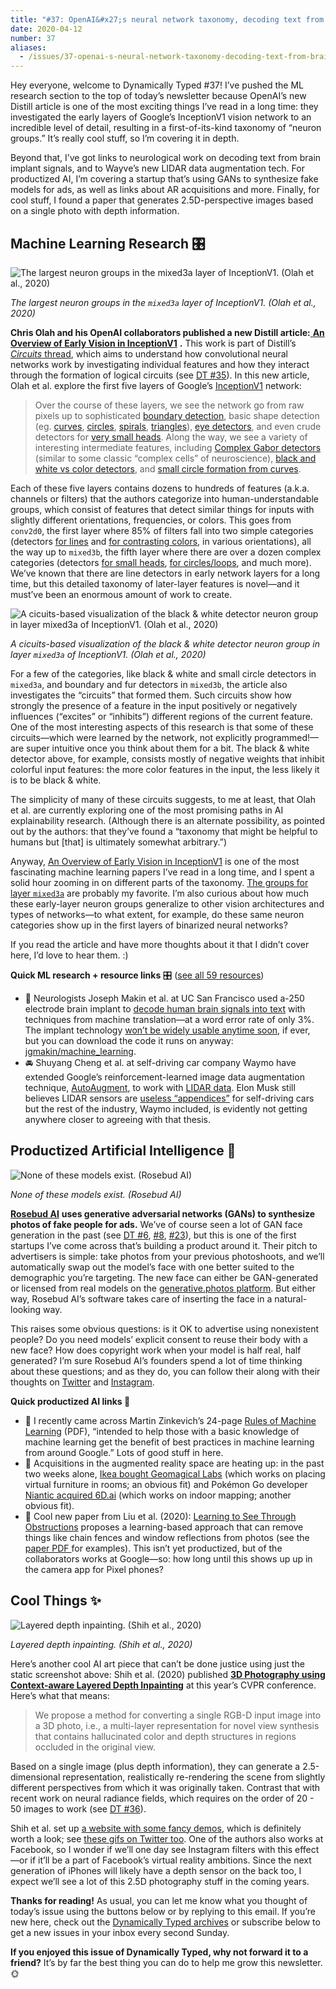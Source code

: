 ```yaml
---
title: "#37: OpenAI&#x27;s neural network taxonomy, decoding text from brain implants, and models that don&#x27;t exist "
date: 2020-04-12
number: 37
aliases:
  - /issues/37-openai-s-neural-network-taxonomy-decoding-text-from-brain-implants-and-models-that-don-t-exist-236677
---
```


Hey everyone, welcome to Dynamically Typed #37!
I’ve pushed the ML research section to the top of today’s newsletter because OpenAI’s new Distill article is one of the most exciting things I’ve read in a long time: they investigated the early layers of Google’s InceptionV1 vision network to an incredible level of detail, resulting in a first-of-its-kind taxonomy of “neuron groups.” It’s really cool stuff, so I’m covering it in depth.

Beyond that, I’ve got links to neurological work on decoding text from brain implant signals, and to Wayve’s new LIDAR data augmentation tech.
For productized AI, I’m covering a startup that’s using GANs to synthesize fake models for ads, as well as links about AR acquisitions and more.
Finally, for cool stuff, I found a paper that generates 2.5D-perspective images based on a single photo with depth information.

## Machine Learning Research 🎛

![The largest neuron groups in the `mixed3a` layer of InceptionV1. (Olah et al., 2020)](https://s3.amazonaws.com/revue/items/images/005/808/130/mail/1b22ed14889a1b09c65af4e07fce2b66.png?1586603190)

_The largest neuron groups in the `mixed3a` layer of InceptionV1. (Olah et al., 2020)_

**Chris Olah and his OpenAI collaborators published a new Distill article:**[ **An Overview of Early Vision in InceptionV1**](https://distill.pub/2020/circuits/early-vision?utm_campaign=Dynamically%20Typed&utm_medium=email&utm_source=Revue%20newsletter) **.**
This work is part of Distill’s [_Circuits_ thread](https://distill.pub/2020/circuits/?utm_campaign=Dynamically%20Typed&utm_medium=email&utm_source=Revue%20newsletter), which aims to understand how convolutional neural networks work by investigating individual features and how they interact through the formation of logical circuits (see [DT #35](https://dynamicallytyped.com/issues/35-completely-automatic-video-background-removal-with-unscreen-and-circuits-for-understanding-neural-networks-230458?utm_campaign=Dynamically%20Typed&utm_medium=email&utm_source=Revue%20newsletter)).
In this new article, Olah et al.
explore the first five layers of Google’s [InceptionV1](https://arxiv.org/abs/1409.4842?utm_campaign=Dynamically%20Typed&utm_medium=email&utm_source=Revue%20newsletter) network:

> Over the course of these layers, we see the network go from raw pixels up to sophisticated [boundary detection](https://distill.pub/2020/circuits/early-vision/?utm_campaign=Dynamically%20Typed&utm_medium=email&utm_source=Revue%20newsletter#group_mixed3b_boundary), basic shape detection (eg.
> [curves](https://distill.pub/2020/circuits/early-vision/?utm_campaign=Dynamically%20Typed&utm_medium=email&utm_source=Revue%20newsletter#group_mixed3b_curves), [circles](https://distill.pub/2020/circuits/early-vision/?utm_campaign=Dynamically%20Typed&utm_medium=email&utm_source=Revue%20newsletter#group_mixed3b_circles_loops), [spirals](https://distill.pub/2020/circuits/early-vision/?utm_campaign=Dynamically%20Typed&utm_medium=email&utm_source=Revue%20newsletter#group_mixed3b_curve_shapes), [triangles](https://distill.pub/2020/circuits/early-vision/?utm_campaign=Dynamically%20Typed&utm_medium=email&utm_source=Revue%20newsletter#group_mixed3a_angles)), [eye detectors](https://distill.pub/2020/circuits/early-vision/?utm_campaign=Dynamically%20Typed&utm_medium=email&utm_source=Revue%20newsletter#group_mixed3b_eyes), and even crude detectors for [very small heads](https://distill.pub/2020/circuits/early-vision/?utm_campaign=Dynamically%20Typed&utm_medium=email&utm_source=Revue%20newsletter#group_mixed3b_proto_head).
> Along the way, we see a variety of interesting intermediate features, including [Complex Gabor detectors](https://distill.pub/2020/circuits/early-vision/?utm_campaign=Dynamically%20Typed&utm_medium=email&utm_source=Revue%20newsletter#conv2d1_discussion_complex_gabor) (similar to some classic “complex cells” of neuroscience), [black and white vs color detectors](https://distill.pub/2020/circuits/early-vision/?utm_campaign=Dynamically%20Typed&utm_medium=email&utm_source=Revue%20newsletter#mixed3a_discussion_BW), and [small circle formation from curves](https://distill.pub/2020/circuits/early-vision/?utm_campaign=Dynamically%20Typed&utm_medium=email&utm_source=Revue%20newsletter#mixed3a_discussion_small_circle).

Each of these five layers contains dozens to hundreds of features (a.k.a.
channels or filters) that the authors categorize into human-understandable groups, which consist of features that detect similar things for inputs with slightly different orientations, frequencies, or colors.
This goes from `conv2d0`, the first layer where 85% of filters fall into two simple categories (detectors [for lines](https://distill.pub/2020/circuits/early-vision/?utm_campaign=Dynamically%20Typed&utm_medium=email&utm_source=Revue%20newsletter#group_conv2d0_gabor_filters) and [for contrasting colors](https://distill.pub/2020/circuits/early-vision/?utm_campaign=Dynamically%20Typed&utm_medium=email&utm_source=Revue%20newsletter#group_conv2d0_color_contrast), in various orientations), all the way up to `mixed3b`, the fifth layer where there are over a dozen complex categories (detectors [for small heads](https://distill.pub/2020/circuits/early-vision/?utm_campaign=Dynamically%20Typed&utm_medium=email&utm_source=Revue%20newsletter#group_mixed3b_proto_head), [for circles/loops](https://distill.pub/2020/circuits/early-vision/?utm_campaign=Dynamically%20Typed&utm_medium=email&utm_source=Revue%20newsletter#group_mixed3b_circles_loops), and much more).
We’ve known that there are line detectors in early network layers for a long time, but this detailed taxonomy of later-layer features is novel—and it must’ve been an enormous amount of work to create.

![A cicuits-based visualization of the black & white detector neuron group in layer `mixed3a` of InceptionV1. (Olah et al., 2020)](https://s3.amazonaws.com/revue/items/images/005/808/297/mail/359e82fcba2c004daa134d52da10992b.png?1586611023)

_A cicuits-based visualization of the black & white detector neuron group in layer `mixed3a` of InceptionV1. (Olah et al., 2020)_

For a few of the categories, like black & white and small circle detectors in `mixed3a`, and boundary and fur detectors in `mixed3b`, the article also investigates the “circuits” that formed them.
Such circuits show how strongly the presence of a feature in the input positively or negatively influences (“excites” or “inhibits”) different regions of the current feature.
One of the most interesting aspects of this research is that some of these circuits—which were learned by the network, not explicitly programmed!—are super intuitive once you think about them for a bit.
The black & white detector above, for example, consists mostly of negative weights that inhibit colorful input features: the more color features in the input, the less likely it is to be black & white.

The simplicity of many of these circuits suggests, to me at least, that Olah et al.
are currently exploring one of the most promising paths in AI explainability research.
(Although there is an alternate possibility, as pointed out by the authors: that they’ve found a “taxonomy that might be helpful to humans but [that] is ultimately somewhat arbitrary.”)

Anyway, [An Overview of Early Vision in InceptionV1](https://distill.pub/2020/circuits/early-vision/?utm_campaign=Dynamically%20Typed&utm_medium=email&utm_source=Revue%20newsletter#group_mixed3b_proto_head) is one of the most fascinating machine learning papers I’ve read in a long time, and I spent a solid hour zooming in on different parts of the taxonomy.
[The groups for layer `mixed3a`](https://distill.pub/2020/circuits/early-vision/?utm_campaign=Dynamically%20Typed&utm_medium=email&utm_source=Revue%20newsletter#mixed3a) are probably my favorite.
I’m also curious about how much these early-layer neuron groups generalize to other vision architectures and types of networks—to what extent, for example, do these same neuron categories show up in the first layers of binarized neural networks?

If you read the article and have more thoughts about it that I didn’t cover here, I’d love to hear them.
:)

**Quick ML research + resource links** 🎛 ([see all 59 resources](https://www.notion.so/adab36fecaea4306880898f41dcb9cb3?utm_campaign=Dynamically%20Typed&utm_medium=email&utm_source=Revue%20newsletter&v=cb3a74562c914234ac171931dad6c2e4))

* 🧠 Neurologists Joseph Makin et al. at UC San Francisco used a-250 electrode brain implant to [decode human brain signals into text](https://www.biorxiv.org/content/10.1101/708206v1?utm_campaign=Dynamically%20Typed&utm_medium=email&utm_source=Revue%20newsletter) with techniques from machine translation—at a word error rate of only 3%. The implant technology [won’t be widely usable anytime soon](https://news.ycombinator.com/item?id=22736681&utm_campaign=Dynamically%20Typed&utm_medium=email&utm_source=Revue%20newsletter), if ever, but you can download the code it runs on anyway: [jgmakin/machine_learning](https://github.com/jgmakin/machine_learning?utm_campaign=Dynamically%20Typed&utm_medium=email&utm_source=Revue%20newsletter).
* 🚘 Shuyang Cheng et al. at self-driving car company Waymo have extended Google’s reinforcement-learned image data augmentation technique, [AutoAugment](https://ai.googleblog.com/2018/06/improving-deep-learning-performance.html?utm_campaign=Dynamically%20Typed&utm_medium=email&utm_source=Revue%20newsletter), to work with [LIDAR data](https://blog.waymo.com/2020/04/using-automated-data-augmentation-to.html?m=1&utm_campaign=Dynamically%20Typed&utm_medium=email&utm_source=Revue%20newsletter). Elon Musk still believes LIDAR sensors are [useless “appendices”](https://techcrunch.com/2019/04/22/anyone-relying-on-lidar-is-doomed-elon-musk-says/?utm_campaign=Dynamically%20Typed&utm_medium=email&utm_source=Revue%20newsletter) for self-driving cars but the rest of the industry, Waymo included, is evidently not getting anywhere closer to agreeing with that thesis.

## Productized Artificial Intelligence 🔌

![None of these models exist. (Rosebud AI)](https://s3.amazonaws.com/revue/items/images/005/808/816/mail/bc0f1b0878c25d143962b650ac0ba28e.png?1586616062)

_None of these models exist. (Rosebud AI)_

[**Rosebud AI**](https://www.generative.photos/?utm_campaign=Dynamically%20Typed&utm_medium=email&utm_source=Revue%20newsletter) **uses generative adversarial networks (GANs) to synthesize photos of fake people for ads.**
We’ve of course seen a lot of GAN face generation in the past (see [DT #6](https://dynamicallytyped.com/issues/6-deep-reinforcement-learning-from-an-atari-zoo-to-a-self-driving-car-in-20-minutes-155882?utm_campaign=Dynamically%20Typed&utm_medium=email&utm_source=Revue%20newsletter), [#8](https://dynamicallytyped.com/issues/8-should-openai-open-source-their-impressive-new-language-model-161119?utm_campaign=Dynamically%20Typed&utm_medium=email&utm_source=Revue%20newsletter), [#23](https://dynamicallytyped.com/issues/23-robotic-raspberry-and-lettuce-pickers-2-5-billion-objects-in-pinterest-lens-and-an-analysis-of-the-ai-reproducibility-crisis-199555?utm_campaign=Dynamically%20Typed&utm_medium=email&utm_source=Revue%20newsletter)), but this is one of the first startups I’ve come across that’s building a product around it.
Their pitch to advertisers is simple: take photos from your previous photoshoots, and we’ll automatically swap out the model’s face with one better suited to the demographic you’re targeting.
The new face can either be GAN-generated or licensed from real models on the [generative.photos platform](https://www.generative.photos/?utm_campaign=Dynamically%20Typed&utm_medium=email&utm_source=Revue%20newsletter).
But either way, Rosebud AI’s software takes care of inserting the face in a natural-looking way.

This raises some obvious questions: is it OK to advertise using nonexistent people?
Do you need models’ explicit consent to reuse their body with a new face?
How does copyright work when your model is half real, half generated?
I’m sure Rosebud AI’s founders spend a lot of time thinking about these questions; and as they do, you can follow their along with their thoughts on [Twitter](https://twitter.com/Rosebud_AI?utm_campaign=Dynamically%20Typed&utm_medium=email&utm_source=Revue%20newsletter) and [Instagram](https://www.instagram.com/generative.photos/?utm_campaign=Dynamically%20Typed&utm_medium=email&utm_source=Revue%20newsletter).

**Quick productized AI links 🔌**

* 📓 I recently came across Martin Zinkevich’s 24-page [Rules of Machine Learning](http://martin.zinkevich.org/rules_of_ml/rules_of_ml.pdf?utm_campaign=Dynamically%20Typed&utm_medium=email&utm_source=Revue%20newsletter) (PDF), “intended to help those with a basic knowledge of machine learning get the benefit of best practices in machine learning from around Google.” Lots of good stuff in here.
* 💸 Acquisitions in the augmented reality space are heating up: in the past two weeks alone, [Ikea bought Geomagical Labs](https://techcrunch.com/2020/04/02/ikea-acquires-ai-imaging-startup-geomagical-labs-to-supercharge-room-visualisations/?utm_campaign=Dynamically%20Typed&utm_medium=email&utm_source=Revue%20newsletter) (which works on placing virtual furniture in rooms; an obvious fit) and Pokémon Go developer [Niantic acquired 6D.ai](https://techcrunch.com/2020/03/31/niantic-acquires-ar-startup-6d-ai-as-the-game-creator-squares-up-against-apple-facebook/?utm_campaign=409fe0dda4-EMAIL_CAMPAIGN_2019_04_24_03_18_COPY_01&utm_medium=email&utm_source=Deep%20Learning%20Weekly&utm_term=0_384567b42d-409fe0dda4-157030505) (which works on indoor mapping; another obvious fit).
* 📸 Cool new paper from Liu et al. (2020): [Learning to See Through Obstructions](https://arxiv.org/abs/2004.01180?utm_campaign=Dynamically%20Typed&utm_medium=email&utm_source=Revue%20newsletter) proposes a learning-based approach that can remove things like chain fences and window reflections from photos (see the [paper PDF ](https://arxiv.org/pdf/2004.01180.pdf?utm_campaign=Dynamically%20Typed&utm_medium=email&utm_source=Revue%20newsletter)for examples). This isn’t yet productized, but of the collaborators works at Google—so: how long until this shows up up in the camera app for Pixel phones?

## Cool Things ✨

![Layered depth inpainting. (Shih et al., 2020)](https://s3.amazonaws.com/revue/items/images/005/809/755/mail/aeb49373886c4e9513730e682e292d7c.png?1586634824)

_Layered depth inpainting. (Shih et al., 2020)_

Here’s another cool AI art piece that can’t be done justice using just the static screenshot above: Shih et al.
(2020) published [**3D Photography using Context-aware Layered Depth Inpainting**](https://shihmengli.github.io/3D-Photo-Inpainting/?utm_campaign=Dynamically%20Typed&utm_medium=email&utm_source=Revue%20newsletter) at this year’s CVPR conference.
Here’s what that means:

> We propose a method for converting a single RGB-D input image into a 3D photo, i.e., a multi-layer representation for novel view synthesis that contains hallucinated color and depth structures in regions occluded in the original view.

Based on a single image (plus depth information), they can generate a 2.5-dimensional representation, realistically re-rendering the scene from slightly different perspectives from which it was originally taken.
Contrast that with recent work on neural radiance fields, which requires on the order of 20 - 50 images to work (see [DT #36](https://dynamicallytyped.com/issues/36-google-releases-tensorflow-quantum-software-2-0-at-plumerai-and-encoding-scenes-in-neural-networks-233576?utm_campaign=Dynamically%20Typed&utm_medium=email&utm_source=Revue%20newsletter)).

Shih et al.
set up [a website with some fancy demos](https://shihmengli.github.io/3D-Photo-Inpainting/?utm_campaign=Dynamically%20Typed&utm_medium=email&utm_source=Revue%20newsletter), which is definitely worth a look; see [these gifs on Twitter too](https://twitter.com/genekogan/status/1248650281249673217?utm_campaign=Dynamically%20Typed&utm_medium=email&utm_source=Revue%20newsletter).
One of the authors also works at Facebook, so I wonder if we’ll one day see Instagram filters with this effect—or if it’ll be a part of Facebook’s virtual reality ambitions.
Since the next generation of iPhones will likely have a depth sensor on the back too, I expect we’ll see a lot of this 2.5D photography stuff in the coming years.

**Thanks for reading!**
As usual, you can let me know what you thought of today’s issue using the buttons below or by replying to this email.
If you’re new here, check out the [Dynamically Typed archives](https://dynamicallytyped.com/?utm_campaign=Dynamically%20Typed&utm_medium=email&utm_source=Revue%20newsletter) or subscribe below to get a new issues in your inbox every second Sunday.

**If you enjoyed this issue of Dynamically Typed, why not forward it to a friend?**
It’s by far the best thing you can do to help me grow this newsletter.
🌞